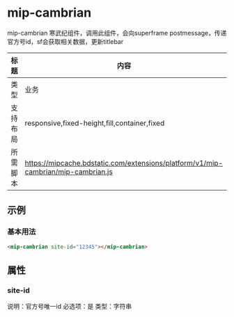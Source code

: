 # mip-cambrian

mip-cambrian 寒武纪组件，调用此组件，会向superframe postmessage，传递官方号id，sf会获取相关数据，更新titlebar

| 标题   | 内容                                       |
| ---- | ---------------------------------------- |
| 类型   | 业务                                       |
| 支持布局 | responsive,fixed-height,fill,container,fixed |
| 所需脚本 | https://mipcache.bdstatic.com/extensions/platform/v1/mip-cambrian/mip-cambrian.js |

## 示例

### 基本用法
```html
<mip-cambrian site-id="12345"></mip-cambrian>
```

## 属性

### site-id

说明：官方号唯一id
必选项：是
类型：字符串
